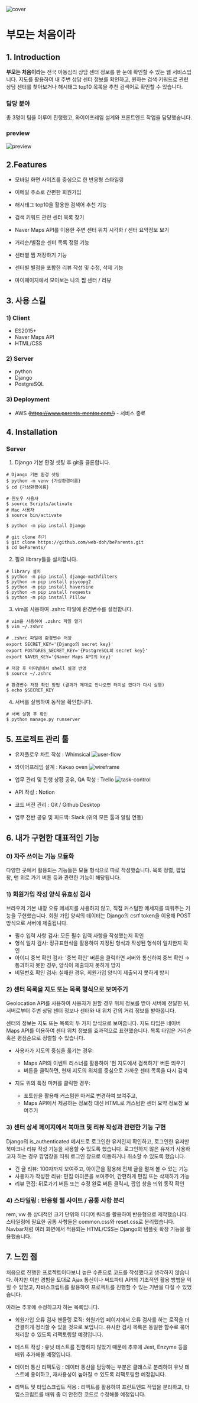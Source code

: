 ![cover](./static/img/cover.png)

# 부모는 처음이라

## 1. Introduction

**부모는 처음이라**는 전국 아동심리 상담 센터 정보를 한 눈에 확인할 수 있는 웹 서비스입니다.
지도를 활용하여 내 주변 상담 센터 정보를 확인하고, 원하는 검색 키워드로 관련 상담 센터를 찾아보거나 해시태그 top10 목록을 추천 검색어로 확인할 수 있습니다.

### 담당 분야

총 3명이 팀을 이루어 진행했고, 와이어프레임 설계와 프론트엔드 작업을 담당했습니다.

### preview

![preview](./static/img/preview.gif)


## 2.Features
- 모바일 화면 사이즈를 중심으로 한 반응형 스타일링

- 이메일 주소로 간편한 회원가입

- 해시태그 top10을 활용한 검색어 추천 기능
- 검색 키워드 관련 센터 목록 찾기

- Naver Maps API를 이용한 주변 센터 위치 시각화 / 센터 요약정보 보기
- 거리순/별점순 센터 목록 정렬 기능

- 센터별 찜 저장하기 기능
- 센터별 별점을 포함한 리뷰 작성 및 수정, 삭제 기능
- 마이페이지에서 모아보는 나의 찜 센터 / 리뷰


## 3. 사용 스킬

### 1) Client

- ES2015+
- Naver Maps API
- HTML/CSS

### 2) Server

- python
- Django
- PostgreSQL

### 3) Deployment

- AWS ~~(https://www.parents-mentor.com/)~~ - 서비스 종료

## 4. Installation
### Server
1. Django 기본 환경 셋팅 후 git을 클론합니다. 

```
# Django 기본 환경 셋팅 
$ python -m venv {가상환경이름}
$ cd {가상환경이름}

# 윈도우 사용자
$ source Scripts/activate
# Mac 사용자
$ source bin/activate

$ python -m pip install Django

# git clone 하기
$ git clone https://github.com/web-doh/beParents.git
$ cd beParents/

```

2. 필요 library들을 설치합니다.

```
# library 설치
$ python -m pip install django-mathfilters
$ python -m pip install psycopg2
$ python -m pip install haversine
$ python -m pip install requests
$ python -m pip install Pillow

```

3. vim을 사용하여 .zshrc 파일에 환경변수를 설정합니다. 

```
# vim을 사용하여 .zshrc 파일 열기
$ vim ~/.zshrc

# .zshrc 파일에 환경변수 저장
export SECRET_KEY='{Django의 secret key}'
export POSTGRES_SECRET_KEY='{PostgreSQL의 secret key}'
export NAVER_KEY='{Naver Maps API의 key}'

# 저장 후 터미널에서 shell 설정 반영
$ source ~/.zshrc

# 환경변수 저장 확인 방법 (결과가 제대로 안나오면 터미널 껐다가 다시 실행)
$ echo $SECRET_KEY

```

4. 서버를 실행하여 동작을 확인합니다.

```
# 서버 실행 후 확인
$ python manage.py runserver 

```


## 5. 프로젝트 관리 툴

- 유저플로우 차트 작성 : Whimsical
  ![user-flow](./static/img/userflow.png)

- 와이어프레임 설계 : Kakao oven
  ![wireframe](./static/img/wireframe.png)

- 업무 관리 및 진행 상황 공유, QA 작성 : Trello
  ![task-control](./static/img/task-control.png)

- API 작성 : Notion

- 코드 버전 관리 : Git / Github Desktop

- 업무 전반 공유 및 피드백: Slack (위의 모든 툴과 알림 연동)


## 6. 내가 구현한 대표적인 기능

### 0) 자주 쓰이는 기능 모듈화 

다양한 곳에서 활용되는 기능들은 모듈 형식으로 따로 작성했습니다. 
목록 정렬, 팝업 창, 맨 위로 가기 버튼 등과 관련한 기능이 해당됩니다. 


### 1) 회원가입 작성 양식 유효성 검사

브라우저 기본 내장 오류 메세지를 사용하지 않고, 직접 커스텀한 메세지를 띄워주는 기능을 구현했습니다. 회원 가입 양식의 데이터는 Django의 csrf token을 이용해 POST 방식으로 서버에 제출됩니다. 

- 필수 입력 사항 검사: 모든 필수 입력 사항을 작성했는지 확인 
- 형식 일치 검사: 정규표현식을 활용하여 지정된 형식과 작성된 형식이 일치한지 확인 
- 아이디 중복 확인 검사: '중복 확인' 버튼을 클릭하면 서버와 통신하여 중복 확인 
                       → 통과하지 못한 경우, 양식이 제출되지 못하게 방지 
- 비밀번호 확인 검사: 실패한 경우, 회원가입 양식이 제출되지 못하게 방지


### 2) 센터 목록을 지도 또는 목록 형식으로 보여주기

Geolocation API를 사용하여 사용자가 원할 경우 위치 정보를 받아 서버에 전달한 뒤, 서버로부터 주변 상담 센터 정보나 센터와 내 위치 간의 거리 정보를 받아옵니다.  

센터의 정보는 지도 또는 목록의 두 가지 방식으로 보여줍니다. 
지도 타입은 네이버 Maps API를 이용하여 센터 위치 정보를 효과적으로 표현했습니다. 
목록 타입은 거리순 혹은 평점순으로 정렬할 수 있습니다.

- 사용자가 지도의 중심을 옮기는 경우:
  - Maps API의 이벤트 리스너를 활용하여 '현 지도에서 검색하기' 버튼 띄우기   
  - 버튼을 클릭하면, 현재 지도의 위치를 중심으로 가까운 센터 목록을 다시 검색

- 지도 위의 특정 마커를 클릭한 경우:
  - 포토샵을 활용해 커스텀한 마커로 변경하여 보여주고,
  - Maps API에서 제공하는 정보창 대신 HTML로 커스텀한 센터 요약 정보창 보여주기 


### 3) 센터 상세 페이지에서 북마크 및 리뷰 작성과 관련한 기능 구현

Django의 is_authenticated 메서드로 로그인한 유저인지 확인하고, 로그인한 유저만 북마크나 리뷰 작성 기능을 사용할 수 있도록 했습니다. 로그인하지 않은 유저가 사용하고자 하는 경우 팝업창을 띄워 로그인 창으로 이동하거나 취소할 수 있도록 했습니다.  

- 긴 글 리뷰: 100자까지 보여주고, 아이콘을 활용해 전체 글을 펼쳐 볼 수 있는 기능
- 사용자가 작성한 리뷰: 편집 아이콘을 보여주어, 간편하게 편집 또는 삭제하기 가능
- 리뷰 편집: 뒤로가기 버튼 또는 수정 완료 버튼 클릭시, 팝업 창을 띄워 동작 확인   



### 4) 스타일링 : 반응형 웹 사이트 / 공통 사항 분리

rem, vw 등 상대적인 크기 단위와 미디어 쿼리를 활용하여 반응형으로 제작했습니다. 
스타일링에 필요한 공통 사항들은 common.css와 reset.css로 분리했습니다.
Navbar처럼 여러 화면에서 적용되는 HTML/CSS는 Django의 템플릿 확장 기능을 활용했습니다.   


## 7. 느낀 점

처음으로 진행한 프로젝트이다보니 높은 수준으로 코드를 작성했다고 생각하지 않습니다. 하지만 이번 경험을 토대로 Ajax 통신이나 써드파티 API의 기초적인 활용 방법을 익힐 수 있었고, 자바스크립트를 활용하여 프로젝트를 진행할 수 있는 기반을 다질 수 있었습니다.
 
아래는 추후에 수정하고자 하는 목록입니다. 

- 회원가입 오류 검사 핸들링 로직: 회원가입 페이지에서 오류 검사를 하는 로직을 더 간결하게 정리할 수 있을 것으로 보입니다. 유사한 검사 목록은 동일한 함수로 묶어 처리할 수 있도록 리팩토링할 예정입니다. 

- 테스트 작성 : 유닛 테스트를 진행하지 않았기 때문에 추후에 Jest, Enzyme 등을 배워 추가해볼 예정입니다.

- 데이터 통신 리팩토링 : 데이터 통신을 담당하는 부분은 클래스로 분리하여 유닛 테스트에 용이하고, 재사용성이 높아질 수 있도록 리팩토링할 예정입니다. 

- 리액트 및 타입스크립트 적용 : 리액트를 활용하여 프런트엔드 작업을 분리하고, 타입스크립트를 배워 좀 더 안전한 코드로 수정해볼 예정입니다.   


